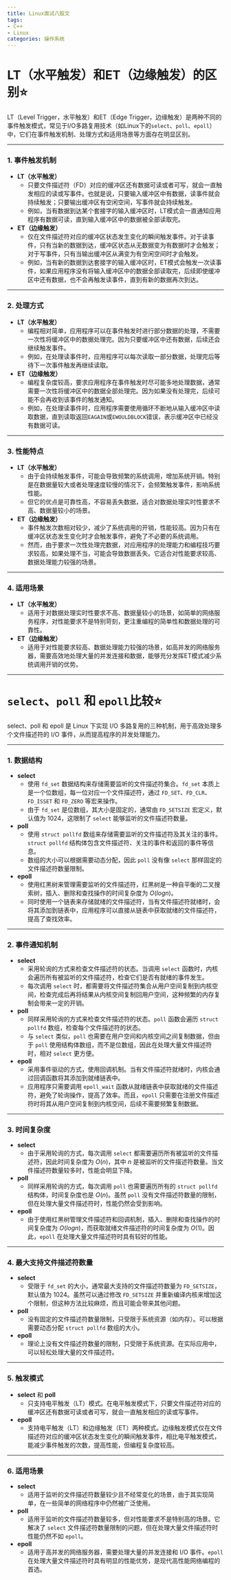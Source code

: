 ```yaml
---
title: Linux面试八股文
tags: 
- C++
- Linux
categories: 操作系统
---
```

# LT（水平触发）和ET（边缘触发）的区别⭐
LT（Level Trigger，水平触发）和ET（Edge Trigger，边缘触发）是两种不同的事件触发模式，常见于I/O多路复用技术（如Linux下的`select`、`poll`、`epoll`）中，它们在事件触发机制、处理方式和适用场景等方面存在明显区别。

---
### 1. 事件触发机制
- **LT（水平触发）**
    - 只要文件描述符（FD）对应的缓冲区还有数据可读或者可写，就会一直触发相应的读或写事件。也就是说，只要输入缓冲区中有数据，读事件就会持续触发；只要输出缓冲区有空闲空间，写事件就会持续触发。
    - 例如，当有数据到达某个套接字的输入缓冲区时，LT模式会一直通知应用程序有数据可读，直到输入缓冲区中的数据被全部读取完。
 - **ET（边缘触发）**
    - 仅在文件描述符对应的缓冲区状态发生变化的瞬间触发事件。对于读事件，只有当新的数据到达，缓冲区状态从无数据变为有数据时才会触发；对于写事件，只有当输出缓冲区从满变为有空闲空间时才会触发。
    - 例如，当有新的数据到达套接字的输入缓冲区时，ET模式会触发一次读事件，如果应用程序没有将输入缓冲区中的数据全部读取完，后续即使缓冲区中还有数据，也不会再触发读事件，直到有新的数据再次到达。
---
### 2. 处理方式
- **LT（水平触发）**
    - 编程相对简单，应用程序可以在事件触发时进行部分数据的处理，不需要一次性将缓冲区中的数据处理完。因为只要缓冲区中还有数据，后续还会继续触发事件。
    - 例如，在处理读事件时，应用程序可以每次读取一部分数据，处理完后等待下一次事件触发再继续读取。
 - **ET（边缘触发）**
    - 编程复杂度较高，要求应用程序在事件触发时尽可能多地处理数据，通常需要一次性将缓冲区中的数据全部处理完。因为如果没有处理完，后续可能不会再收到该事件的触发通知。
    - 例如，在处理读事件时，应用程序需要使用循环不断地从输入缓冲区中读取数据，直到读取返回`EAGAIN`或`EWOULDBLOCK`错误，表示缓冲区中已经没有数据可读。
---
### 3. 性能特点
- **LT（水平触发）**
    - 由于会持续触发事件，可能会导致频繁的系统调用，增加系统开销。特别是在数据量较大或者处理速度较慢的情况下，会频繁触发事件，影响系统性能。
    - 但它的优点是可靠性高，不容易丢失数据，适合对数据处理实时性要求不高、数据量较小的场景。
 - **ET（边缘触发）**
    - 事件触发次数相对较少，减少了系统调用的开销，性能较高。因为只有在缓冲区状态发生变化时才会触发事件，避免了不必要的系统调用。
    - 然而，由于要求一次性处理完数据，对应用程序的处理能力和编程技巧要求较高，如果处理不当，可能会导致数据丢失。它适合对性能要求较高、数据处理能力较强的场景。
---
### 4. 适用场景
- **LT（水平触发）**
    - 适用于对数据处理实时性要求不高、数据量较小的场景，如简单的网络服务程序，对性能要求不是特别苛刻，更注重编程的简单性和数据处理的可靠性。
 - **ET（边缘触发）**
    - 适用于对性能要求较高、数据处理能力较强的场景，如高并发的网络服务器，需要高效地处理大量的并发连接和数据，能够充分发挥ET模式减少系统调用开销的优势。 
---
# `select`、`poll` 和 `epoll`比较⭐
select、poll 和 epoll 是 Linux 下实现 I/O 多路复用的三种机制，用于高效处理多个文件描述符的 I/O 事件，从而提高程序的并发处理能力。

---
### 1. 数据结构
- **select**
    - 使用 `fd_set` 数据结构来存储需要监听的文件描述符集合。`fd_set` 本质上是一个位数组，每一位对应一个文件描述符，通过 `FD_SET`、`FD_CLR`、`FD_ISSET` 和 `FD_ZERO` 等宏来操作。
    - 由于 `fd_set` 是位数组，其大小是固定的，通常由 `FD_SETSIZE` 宏定义，默认值为 1024，这限制了 `select` 能够监听的文件描述符数量。
- **poll**
    - 使用 `struct pollfd` 数组来存储需要监听的文件描述符及其关注的事件。`struct pollfd` 结构体包含文件描述符、关注的事件和返回的事件等信息。
    - 数组的大小可以根据需要动态分配，因此 `poll` 没有像 `select` 那样固定的文件描述符数量限制。
- **epoll**
    - 使用红黑树来管理需要监听的文件描述符，红黑树是一种自平衡的二叉搜索树，插入、删除和查找操作的时间复杂度为 $O(log n)$。
    - 同时使用一个链表来存储就绪的文件描述符，当有文件描述符就绪时，会将其添加到链表中，应用程序可以直接从链表中获取就绪的文件描述符，提高了查找效率。
---
### 2. 事件通知机制
- **select**
    - 采用轮询的方式来检查文件描述符的状态。当调用 `select` 函数时，内核会遍历所有被监听的文件描述符，检查它们是否有就绪的事件发生。
    - 每次调用 `select` 时，都需要将文件描述符集合从用户空间复制到内核空间，检查完成后再将结果从内核空间复制回用户空间，这种频繁的内存复制会带来一定的开销。
- **poll**
    - 同样采用轮询的方式来检查文件描述符的状态。`poll` 函数会遍历 `struct pollfd` 数组，检查每个文件描述符的状态。
    - 与 `select` 类似，`poll` 也需要在用户空间和内核空间之间复制数据，但由于 `poll` 使用结构体数组，而不是位数组，因此在处理大量文件描述符时，相对 `select` 更方便。
- **epoll**
    - 采用事件驱动的方式，使用回调机制。当有文件描述符就绪时，内核会通过回调函数将其添加到就绪链表中。
    - 应用程序只需要调用 `epoll_wait` 函数从就绪链表中获取就绪的文件描述符，避免了轮询操作，提高了效率。而且，`epoll` 只需要在注册文件描述符时将其从用户空间复制到内核空间，后续不需要频繁复制数据。
---
### 3. 时间复杂度
- **select**
    - 由于采用轮询的方式，每次调用 `select` 都需要遍历所有被监听的文件描述符，因此时间复杂度为 $O(n)$，其中 $n$ 是被监听的文件描述符数量。当文件描述符数量较多时，性能会明显下降。
- **poll**
    - 同样采用轮询的方式，每次调用 `poll` 也需要遍历所有的 `struct pollfd` 结构体，时间复杂度也是 $O(n)$。虽然 `poll` 没有文件描述符数量的限制，但在处理大量文件描述符时，性能仍然会受到影响。
- **epoll**
    - 由于使用红黑树管理文件描述符和回调机制，插入、删除和查找操作的时间复杂度为 $O(log n)$，而获取就绪文件描述符的时间复杂度为 $O(1)$。因此，`epoll` 在处理大量文件描述符时具有较好的性能。
---
### 4. 最大支持文件描述符数量
- **select**
    - 受限于 `fd_set` 的大小，通常最大支持的文件描述符数量为 `FD_SETSIZE`，默认值为 1024。虽然可以通过修改 `FD_SETSIZE` 并重新编译内核来增加这个限制，但这种方法比较麻烦，而且可能会带来其他问题。
- **poll**
    - 没有固定的文件描述符数量限制，只受限于系统资源（如内存）。可以根据需要动态分配 `struct pollfd` 数组的大小。
- **epoll**
    - 理论上没有文件描述符数量的限制，只受限于系统资源。在实际应用中，可以轻松处理大量的文件描述符。
---
### 5. 触发模式
- **select** 和 **poll**
    - 只支持电平触发（LT）模式。在电平触发模式下，只要文件描述符对应的缓冲区还有数据可读或者可写，就会一直触发相应的读或写事件。
- **epoll**
    - 支持电平触发（LT）和边缘触发（ET）两种模式。边缘触发模式仅在文件描述符对应的缓冲区状态发生变化的瞬间触发事件，相比电平触发模式，能减少事件触发的次数，提高性能，但编程复杂度较高。
---
### 6. 适用场景
- **select**
    - 适用于监听的文件描述符数量较少且不经常变化的场景，由于其实现简单，在一些简单的网络程序中仍然被广泛使用。
- **poll**
    - 适用于监听的文件描述符数量较多，但对性能要求不是特别高的场景。它解决了 `select` 文件描述符数量限制的问题，但在处理大量文件描述符时性能仍然不如 `epoll`。
- **epoll**
    - 适用于高并发的网络服务器，需要处理大量的并发连接和 I/O 事件。`epoll` 在处理大量文件描述符时具有明显的性能优势，是现代高性能网络编程的首选。
